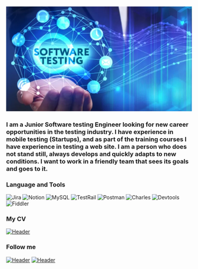 ![Header](https://github.com/Julia760/julia760/blob/main/assets/354c5fe31a70190fb3ef34bd660f5752012a4ccb.webp)

### I am a Junior Software testing Engineer looking for new career opportunities in the testing industry. I have experience in mobile testing (Startups), and as part of the training courses I have experience in testing a web site. I am a person who does not stand still, always develops and quickly adapts to new conditions. I want to work in a friendly team that sees its goals and goes to it.

### Language and Tools

![Jira](https://img.shields.io/badge/-Jira-4682B4?style=for-the-badge&logo=jira&logoColor=1E90FF)
![Notion](https://img.shields.io/badge/-Notion-4682B4?style=for-the-badge&logo=notion&logoColor=000000)
![MySQL](https://img.shields.io/badge/-MySQL-4682B4?style=for-the-badge&logo=MySQL&logoColor=000000)
![TestRail](https://img.shields.io/badge/-TestRail-4682B4?style=for-the-badge&logo=testrail&logoColor=2E8B57)
![Postman](https://img.shields.io/badge/-Postman-4682B4?style=for-the-badge&logo=postman&logoColor=FF8C00)
![Charles](https://img.shields.io/badge/-Charles-4682B4?style=for-the-badge&logo=charles&logoColor=FF8C00)
![Devtools](https://img.shields.io/badge/-Devtools-4682B4?style=for-the-badge&logo=devtools&logoColor=FF8C00)
![Fiddler](https://img.shields.io/badge/-Fiddler-4682B4?style=for-the-badge&logo=fiddler&logoColor=FF8C00)

### My CV

[![Header](https://img.shields.io/badge/linkCV-4682B4?style=for-the-badge&logo=CV&logoColor=31a5db)](https://docs.google.com/document/d/1jQjrQloFVAt2X_XoYOQVQSNV4bp63XMx/edit)

### Follow me

[![Header](https://img.shields.io/badge/Telegram-4682B4?style=for-the-badge&logo=telegram&logoColor=31a5db)](https://t.me/Julia01392)
[![Header](https://img.shields.io/badge/Linkedin-4682B4?style=for-the-badge&logo=linkedin&logoColor=0073b1)](https://www.linkedin.com/in/julia-serko/)
